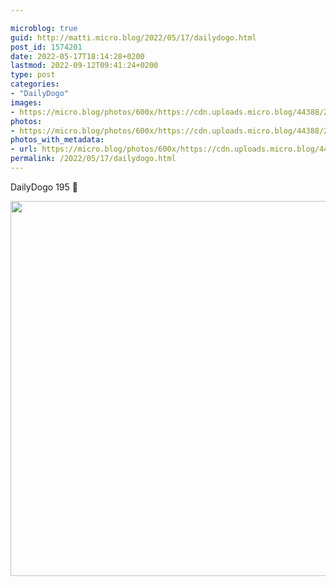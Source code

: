 ```yaml
---

microblog: true
guid: http://matti.micro.blog/2022/05/17/dailydogo.html
post_id: 1574201
date: 2022-05-17T18:14:28+0200
lastmod: 2022-09-12T09:41:24+0200
type: post
categories:
- "DailyDogo"
images:
- https://micro.blog/photos/600x/https://cdn.uploads.micro.blog/44388/2022/1648e617d6.jpg
photos:
- https://micro.blog/photos/600x/https://cdn.uploads.micro.blog/44388/2022/1648e617d6.jpg
photos_with_metadata:
- url: https://micro.blog/photos/600x/https://cdn.uploads.micro.blog/44388/2022/1648e617d6.jpg
permalink: /2022/05/17/dailydogo.html
---
```

DailyDogo 195 🐶

<img src="/media/uploads/2022/1648e617d6.jpg" width="600" height="600" alt="" />
